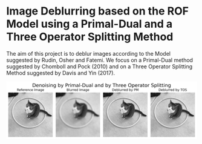 # Image Deblurring based on the ROF Model using a Primal-Dual and a Three Operator Splitting Method

The aim of this project is to deblur images according to the Model suggested by Rudin, Osher and Fatemi. We focus on a Primal-Dual method suggested by Chomboll and Pock (2010) and on a Three Operator Splitting Method suggested by Davis and Yin (2017).
    
![png](outputs/output_26_0.png)
